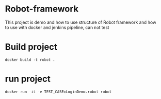 # Robot-framework

This project is demo and how to use structure of Robot framework and how to use with docker and jenkins pipeline, can not test 

# Build project

```
docker build -t robot .
```

# run project

```
docker run -it -e TEST_CASE=LoginDemo.robot robot 
```